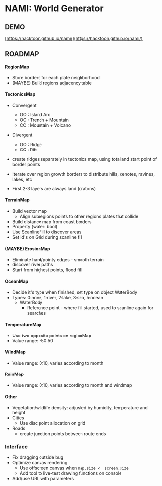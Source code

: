 # NAMI: World Generator


## DEMO

[https://hacktoon.github.io/nami/](https://hacktoon.github.io/nami/)


## ROADMAP

#### RegionMap
- Store borders for each plate neighborhood
- (MAYBE) Build regions adjacency table

#### TectonicsMap
- Convergent
  - OO : Island Arc
  - OC : Trench + Mountain
  - CC : Mountain + Volcano

- Divergent
  - OO : Ridge
  - CC : Rift

- create ridges separately in tectonics map, using total and start point of border points
- Iterate over region growth borders to distribute hills, cenotes, ravines, lakes, etc
- First 2-3 layers are always land (cratons)

#### TerrainMap
- Build vector map
  - Align subregions points to other regions plates that collide
- Build distance map from coast borders
- Property (water: bool)
- Use ScanlineFill to discover areas
- Set id's on Grid during scanline fill

#### (MAYBE) ErosionMap
- Eliminate hard/pointy edges - smooth terrain
- discover river paths
- Start from highest points, flood fill

#### OceanMap
- Decide it's type when finished, set type on object WaterBody
- Types: 0:none, 1:river, 2:lake, 3:sea, 5:ocean
  - WaterBody
    - Reference point - where fill started, used to scanline again for searches

#### TemperatureMap
- Use two opposite points on regionMap
- Value range: -50:50

#### WindMap
- Value range: 0:10, varies according to month

#### RainMap
- Value range: 0:10, varies according to month and windmap

#### Other
- Vegetation/wildlife density: adjusted by humidity, temperature and height
- Cities
  - Use disc point allocation on grid
- Roads
  - create junction points between route ends


### Interface
- Fix dragging outside bug
- Optimize canvas rendering
  - Use offscreen canvas when `map.size <  screen.size`
  - Add tool to live-test drawing functions on console
- Add/use URL with parameters
